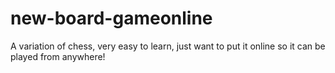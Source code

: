 # new-board-gameonline
A variation of chess, very easy to learn, just want to put it online so it can be played from anywhere!
